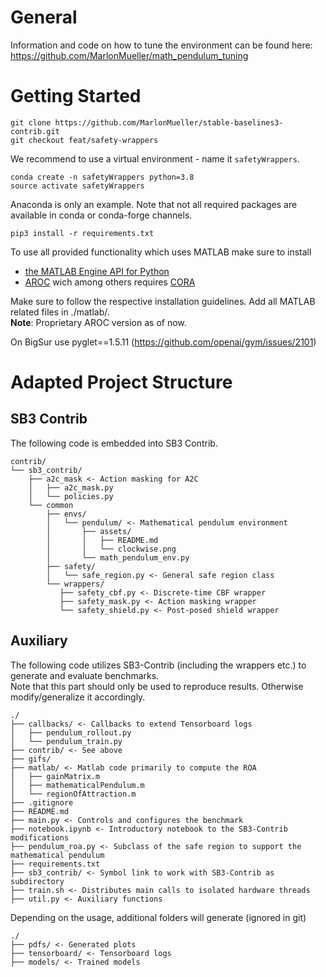# General


Information and code on how to tune the environment can be found here: https://github.com/MarlonMueller/math_pendulum_tuning

# Getting Started

```
git clone https://github.com/MarlonMueller/stable-baselines3-contrib.git
git checkout feat/safety-wrappers
```
We recommend to use a virtual environment - name it ``safetyWrappers``.
```
conda create -n safetyWrappers python=3.8
source activate safetyWrappers
```
Anaconda is only an example. Note that not all required packages are available in conda or conda-forge channels.
```
pip3 install -r requirements.txt
```
To use all provided functionality which uses MATLAB make sure to install
- [the MATLAB Engine API for Python](https://de.mathworks.com/help/matlab/matlab_external/install-the-matlab-engine-for-python.html)
- [AROC](https://tumcps.github.io/AROC/) wich among others requires [CORA](https://tumcps.github.io/CORA/)

Make sure to follow the respective installation guidelines.
Add all MATLAB related files in ./matlab/.<br>
**Note**: Proprietary AROC version as of now.

On BigSur use pyglet==1.5.11 (https://github.com/openai/gym/issues/2101)

<!---
'stable-baselines3[extra]'
pypoman
scipy
cvxopt?
python3 main.py --flag 0
./train.sh 
--->

# Adapted Project Structure

## SB3 Contrib

The following code is embedded into SB3 Contrib.

```
contrib/
└── sb3_contrib/
    ├── a2c_mask <- Action masking for A2C
    │   ├── a2c_mask.py
    │   └── policies.py
    └── common
        ├── envs/
        │   └── pendulum/ <- Mathematical pendulum environment
        │       ├── assets/
        │       │   ├── README.md
        │       │   └── clockwise.png
        │       └── math_pendulum_env.py
        ├── safety/
        │   └── safe_region.py <- General safe region class
        └── wrappers/
           ├── safety_cbf.py <- Discrete-time CBF wrapper
           ├── safety_mask.py <- Action masking wrapper
           └── safety_shield.py <- Post-posed shield wrapper

```

## Auxiliary

The following code utilizes SB3-Contrib (including the wrappers etc.) to generate and evaluate benchmarks.<br>
Note that this part should only be used to reproduce results. Otherwise modify/generalize it accordingly.

```
./
├── callbacks/ <- Callbacks to extend Tensorboard logs
│   ├── pendulum_rollout.py
│   └── pendulum_train.py
├── contrib/ <- See above
├── gifs/
├── matlab/ <- Matlab code primarily to compute the ROA
│   ├── gainMatrix.m
│   ├── mathematicalPendulum.m
│   └── regionOfAttraction.m
├── .gitignore
├── README.md
├── main.py <- Controls and configures the benchmark
├── notebook.ipynb <- Introductory notebook to the SB3-Contrib modifications
├── pendulum_roa.py <- Subclass of the safe region to support the mathematical pendulum
├── requirements.txt
├── sb3_contrib/ <- Symbol link to work with SB3-Contrib as subdirectory
├── train.sh <- Distributes main calls to isolated hardware threads
├── util.py <- Auxiliary functions

```
Depending on the usage, additional folders will generate (ignored in git)

```
./
├── pdfs/ <- Generated plots
├── tensorboard/ <- Tensorboard logs
├── models/ <- Trained models

```



